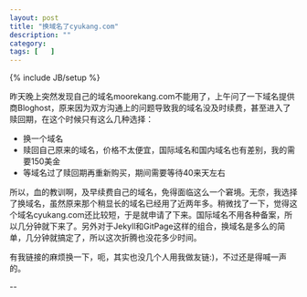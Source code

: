 ```yaml
---
layout: post
title: "换域名了cyukang.com"
description: ""
category: 
tags: [	  ]
---
```

{% include JB/setup %}

昨天晚上突然发现自己的域名<span  class="label">moorekang.com</span>不能用了，上午问了一下域名提供商Bloghost，原来因为双方沟通上的问题导致我的域名没及时续费，甚至进入了赎回期，在这个时候只有这么几种选择：

<ul>
<li> 换一个域名 </li>
<li> 赎回自己原来的域名，价格不太便宜，国际域名和国内域名也有差别，我的需要150美金</li>
<li> 等域名过了赎回期再重新购买，期间需要等待40来天左右 </li>
</ul>

所以，血的教训啊，及早续费自己的域名，免得面临这么一个窘境。无奈，我选择了换域名，虽然原来那个稍显长的域名已经用了近两年多。稍微找了一下，觉得这个域名<span class="label label-success">cyukang.com</span>还比较短，于是就申请了下来。国际域名不用各种备案，所以几分钟就下来了。另外对于Jekyll和GitPage这样的组合，换域名是多么的简单，几分钟就搞定了，所以这次折腾也没花多少时间。

有我链接的麻烦换一下，呃，其实也没几个人用我做友链:)，不过还是得喊一声的。

-- 
